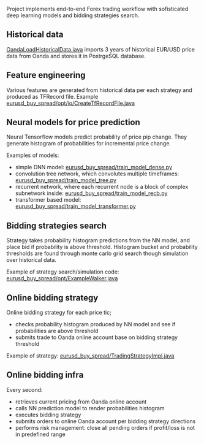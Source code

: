 Project implements end-to-end Forex trading workflow with sofisticated deep learning models and bidding strategies search.

## Historical data

[OandaLoadHistoricalData.java](https://github.com/akolyadenko/NeuralForex/blob/main/java/src/main/java/com/trd/broker/OandaLoadHistoricalData.java) imports 3 years of historical EUR/USD price data from Oanda and stores it in PostrgeSQL database.  

## Feature engineering

Various features are generated from historical data per each strategy and produced as TFRecord file. Example [eurusd_buy_spread/opt/io/CreateTfRecordFile.java](https://github.com/akolyadenko/NeuralForex/blob/main/java/src/main/java/com/trd/strategies/prod/eurusd_buy_spread/opt/io/CreateTfRecordFile.java)

## Neural models for price prediction

Neural Tensorflow models predict probability of price pip change. They generate histogram of probabilities for incremental price change.

Examples of models:

- simple DNN model: [eurusd_buy_spread/train_model_dense.py](https://github.com/akolyadenko/NeuralForex/blob/main/py/strategies/prod/eurusd_buy_spread/train_model_dense.py)
- convolution tree network, which convolutes multiple timeframes: [eurusd_buy_spread/train_model_tree.py](https://github.com/akolyadenko/NeuralForex/blob/main/py/strategies/prod/eurusd_buy_spread/train_model_tree.py)
- recurrent network, where each recurrent node is a block of complex subnetwork inside: [eurusd_buy_spread/train_model_recb.py](https://github.com/akolyadenko/NeuralForex/blob/main/py/strategies/prod/eurusd_buy_spread/train_model_recb.py)
- transformer based model: [eurusd_buy_spread/train_model_transformer.py](https://github.com/akolyadenko/NeuralForex/blob/main/py/strategies/prod/eurusd_buy_spread/train_model_transformer.py)

## Bidding strategies search

Strategy takes probability histogram predictions from the NN model, and place bid if probability is above threshold. Histogram bucket and probability thresholds are found through monte carlo grid search though simulation over historical data.

Example of strategy search/simulation code: [eurusd_buy_spread/opt/ExampleWalker.java](https://github.com/akolyadenko/NeuralForex/blob/main/java/src/main/java/com/trd/strategies/prod/eurusd_buy_spread/opt/ExampleWalker.java)

## Online bidding strategy

Online bidding strategy for each price tic;
- checks probability histogram produced by NN model and see if probabilities are above threshold
- submits trade to Oanda online account base on bidding strategy threshold

Example of strategy: [eurusd_buy_spread/TradingStrategyImpl.java](https://github.com/akolyadenko/NeuralForex/blob/main/java/src/main/java/src/main/java/com/trd/strategies/prod/eurusd_buy_spread/TradingStrategyImpl.java)

## Online bidding infra

Every second:
- retrieves current pricing from Oanda online account
- calls NN prediction model to render probabilities histogram
- executes bidding strategy
- submits orders to online Oanda account per bidding strategy directions
- performs risk management: close all pending orders if profit/loss is not in predefined range 
